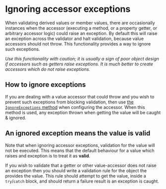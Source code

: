 # Ignoring accessor exceptions

When validating derived values or member values, there are occasionally instances when the accessor (executing a method, or a property getter, or arbitrary accessor logic) could raise an exception.
By default this will raise an exception across the validator and halt validation, because value accessors should not throw.
This functionality provides a way to ignore such exceptions.

_Use this functionality with caution; it is usually a sign of poor object design if accessors such as getters raise exceptions. It is much better to create accessors which do not raise exceptions._

## How to ignore exceptions

If you are dealing with a value accessor that could throw and you wish to prevent such exceptions from blocking validation, then use [the `IgnoreExceptions` method] when configuring the accessor. When this method is used, any exception thrown when getting the value will be caught & ignored.

[the `IgnoreExceptions` method]:xref:CSF.Validation.ValidatorBuilding.IConfiguresValueAccessor`2.IgnoreExceptions

## An ignored exception means the value is valid

Note that when ignoring accessor exceptions, validation for the value will not be executed.
This means that the default behaviour for a value which raises and exception is to treat it as **valid**.

If you wish to validate that a getter or other value-accessor does not raise an exception then you should write a validation rule for the object the provides the value. This rule should attempt to get the value, inside a `try`/`catch` block, and should return a failure result is an exception is caught.